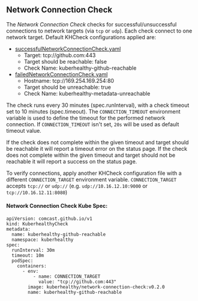 ## Network Connection Check

The *Network Connection Check* checks for successful/unsuccessful connections to network targets (via `tcp` or `udp`).
Each check connect to one network target. Default KHCheck configurations applied are:
- [successfulNetworkConnectionCheck.yaml](successfulNetworkConnectionCheck.yaml)
    - Target: tcp://github.com:443
    - Target should be reachable: false
    - Check Name: kuberhealthy-github-reachable
- [failedNetworkConnectionCheck.yaml](failedNetworkConnectionCheck.yaml)
    - Hostname: tcp://169.254.169.254:80
    - Target should be unreachable: true
    - Check Name: kuberhealthy-metadata-unreachable

The check runs every 30 minutes (spec.runInterval), with a check timeout set to 10 minutes (spec.timeout).
The `CONNECTION_TIMEOUT` environment variable is used to define the timeout for the performed network connection. If `CONNECTION_TIMEOUT` isn't set, `20s` will be used as default timeout value.

If the check
does not complete within the given timeout and target should be reachable it will report a timeout error on the status page.
If the check does not complete within the given timeout and target should not be reachable it will report a success on the status page.

To verify connections, apply another KHCheck configuration file with a different `CONNECTION_TARGET` environment variable.
`CONNECTION_TARGET` accepts `tcp://` or `udp://` (e.g. `udp://10.16.12.10:9000` or `tcp://10.16.12.11:8080`)

#### Network Connection Check Kube Spec:
```
apiVersion: comcast.github.io/v1
kind: KuberhealthyCheck
metadata:
  name: kuberhealthy-github-reachable
  namespace: kuberhealthy
spec:
  runInterval: 30m
  timeout: 10m
  podSpec:
    containers:
      - env:
          - name: CONNECTION_TARGET
            value: "tcp://github.com:443"
        image: kuberhealthy/network-connection-check:v0.2.0
        name: kuberhealthy-github-reachable
```

